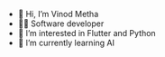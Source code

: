 - 👋 Hi, I’m Vinod Metha
- 👨‍💻 Software developer
- 👀 I’m interested in Flutter and Python
- 🌱 I’m currently learning AI


<!---
vinod-metha06/vinod-metha06 is a ✨ special ✨ repository because its `README.md` (this file) appears on your GitHub profile.
You can click the Preview link to take a look at your changes.
--->
